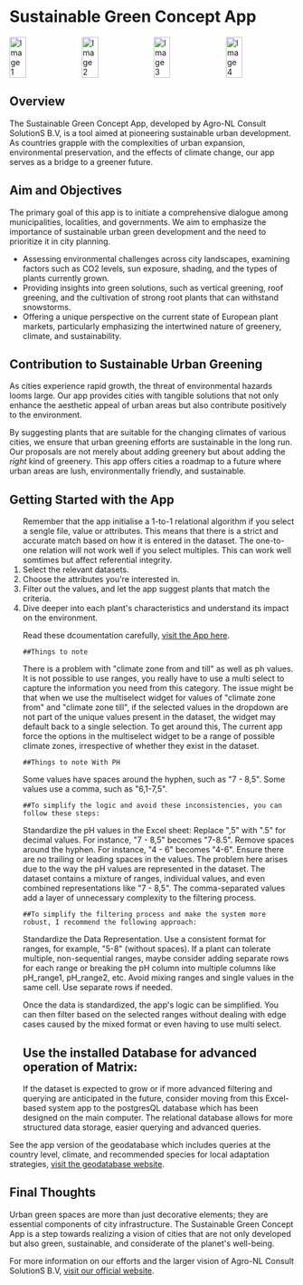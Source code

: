 <h1> Sustainable Green Concept App</h1>

<div style="display: flex; justify-content: space-between;">
    <img src="https://agro-nl.nl/wp-content/uploads/2019/04/trees-bareroot-e1557303577410.jpg" alt="Image 1" style="width: 24%; margin-right: 1%;">
    <img src="https://agro-nl.nl/wp-content/uploads/2019/04/shrubs-p9-min-e1557303401583.jpg" alt="Image 2" style="width: 24%; margin-right: 1%;">
    <img src="https://agro-nl.nl/wp-content/uploads/2019/04/shrubs-full-ground-min-e1557303444131.jpg" alt="Image 3" style="width: 24%; margin-right: 1%;">
    <img src="https://agro-nl.nl/wp-content/uploads/2019/04/trees-open-ground-e1557303524105.jpg" alt="Image 4" style="width: 24%;">
</div>

<h2>Overview</h2>
<p>The Sustainable Green Concept App, developed by Agro-NL Consult SolutionS B.V, is a tool aimed at pioneering sustainable urban development. As countries grapple with the complexities of urban expansion, environmental preservation, and the effects of climate change, our app serves as a bridge to a greener future.</p>

<h2>Aim and Objectives</h2>
<p>The primary goal of this app is to initiate a comprehensive dialogue among municipalities, localities, and governments. We aim to emphasize the importance of sustainable urban green development and the need to prioritize it in city planning.</p>

<ul>
    <li>Assessing environmental challenges across city landscapes, examining factors such as CO2 levels, sun exposure, shading, and the types of plants currently grown.</li>
    <li>Providing insights into green solutions, such as vertical greening, roof greening, and the cultivation of strong root plants that can withstand snowstorms.</li>
    <li>Offering a unique perspective on the current state of European plant markets, particularly emphasizing the intertwined nature of greenery, climate, and sustainability.</li>
</ul>

<h2>Contribution to Sustainable Urban Greening</h2>
<p>As cities experience rapid growth, the threat of environmental hazards looms large. Our app provides cities with tangible solutions that not only enhance the aesthetic appeal of urban areas but also contribute positively to the environment.</p>

<p>By suggesting plants that are suitable for the changing climates of various cities, we ensure that urban greening efforts are sustainable in the long run. Our proposals are not merely about adding greenery but about adding the <i>right</i> kind of greenery. This app offers cities a roadmap to a future where urban areas are lush, environmentally friendly, and sustainable.</p>

<h2>Getting Started with the App</h2>
<ol>
    Remember that the app initialise a 1-to-1 relational algorithm if you select a sengle file, value or attributes. This means that there is a strict and accurate match based on how it is entered in the dataset. The one-to-one relation will not work well if you select multiples. This can work well somtimes but affect referential integrity.</li>
    <li>Select the relevant datasets.
    <li>Choose the attributes you're interested in.</li>
    <li>Filter out the values, and let the app suggest plants that match the criteria.</li>
    <li>Dive deeper into each plant's characteristics and understand its impact on the environment.</li>
    
<p>Read these dcoumentation carefully, <a href="https://plantsapp-ajjdvywmagmqbsty4f2r9c.streamlit.app/">visit the App here</a>.</p>

    ##Things to note
There is a problem with "climate zone from and till" as well as ph values. It is not possible to use ranges, you really have to use a multi select to capture the information you need from this category. The issue might be that when we use the multiselect widget for values of "climate zone from" and "climate zone till", if the selected values in the dropdown are not part of the unique values present in the dataset, the widget may default back to a single selection. To get around this, The current app force the options in the multiselect widget to be a range of possible climate zones, irrespective of whether they exist in the dataset.


    ##Things to note With PH
Some values have spaces around the hyphen, such as "7 - 8,5". Some values use a comma, such as "6,1-7,5".
    
    
    ##To simplify the logic and avoid these inconsistencies, you can follow these steps:
Standardize the pH values in the Excel sheet: Replace ",5" with ".5" for decimal values. For instance, "7 - 8,5" becomes "7-8.5".
Remove spaces around the hyphen. For instance, "4 - 6" becomes "4-6". Ensure there are no trailing or leading spaces in the values. The problem here arises due to the way the pH values are represented in the dataset. The dataset contains a mixture of ranges, individual values, and even combined representations like "7 - 8,5". The comma-separated values add a layer of unnecessary complexity to the filtering process. 


    ##To simplify the filtering process and make the system more robust, I recommend the following approach:
Standardize the Data Representation. Use a consistent format for ranges, for example, "5-8" (without spaces).
If a plant can tolerate multiple, non-sequential ranges, maybe consider adding separate rows for each range or breaking the pH column into multiple columns like pH_range1, pH_range2, etc. Avoid mixing ranges and single values in the same cell. Use separate rows if needed.

Once the data is standardized, the app's logic can be simplified. You can then filter based on the selected ranges without dealing with edge cases caused by the mixed format or even having to use multi select.

<h2>Use the installed Database for advanced operation of Matrix:</h2>
If the dataset is expected to grow or if more advanced filtering and querying are anticipated in the future, consider moving from this Excel-based system app to the postgresQL database which has been designed on the main computer. The relational database allows for more structured data storage, easier querying and advanced queries.
</ol>

<p>See the app version of the geodatabase which includes queries at the country level, climate, and recommended species for local adaptation strategies, <a href="https://agro-nl.nl/">visit the geodatabase website</a>.</p>

<h2>Final Thoughts</h2>
<p>Urban green spaces are more than just decorative elements; they are essential components of city infrastructure. The Sustainable Green Concept App is a step towards realizing a vision of cities that are not only developed but also green, sustainable, and considerate of the planet's well-being.</p>

<p>For more information on our efforts and the larger vision of Agro-NL Consult SolutionS B.V, <a href="https://agro-nl.nl/">visit our official website</a>.</p>
